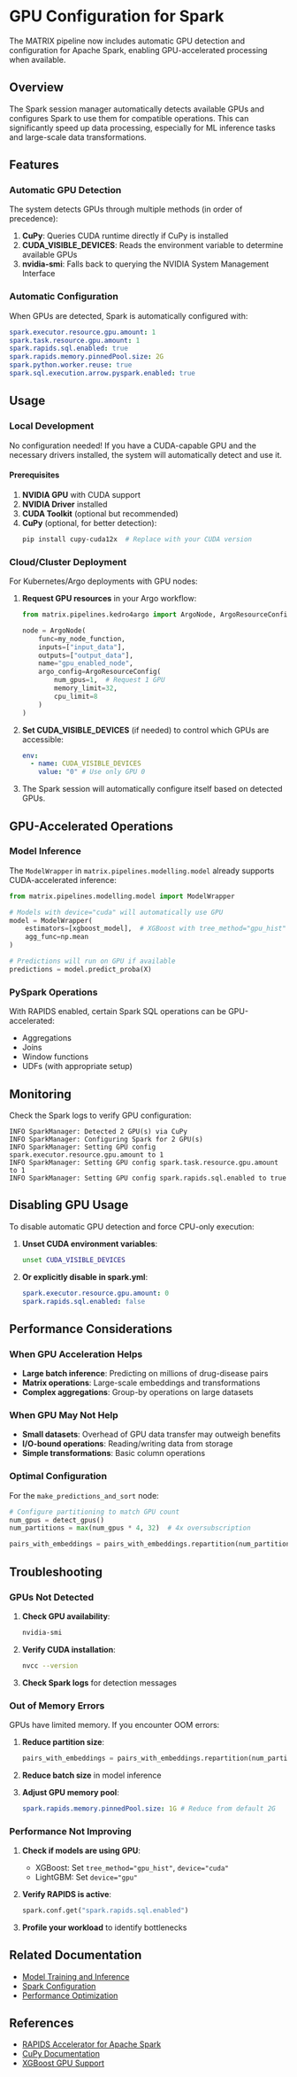 # GPU Configuration for Spark

The MATRIX pipeline now includes automatic GPU detection and configuration for Apache Spark, enabling GPU-accelerated processing when available.

## Overview

The Spark session manager automatically detects available GPUs and configures Spark to use them for compatible operations. This can significantly speed up data processing, especially for ML inference tasks and large-scale data transformations.

## Features

### Automatic GPU Detection

The system detects GPUs through multiple methods (in order of precedence):

1. **CuPy**: Queries CUDA runtime directly if CuPy is installed
2. **CUDA_VISIBLE_DEVICES**: Reads the environment variable to determine available GPUs
3. **nvidia-smi**: Falls back to querying the NVIDIA System Management Interface

### Automatic Configuration

When GPUs are detected, Spark is automatically configured with:

```yaml
spark.executor.resource.gpu.amount: 1
spark.task.resource.gpu.amount: 1
spark.rapids.sql.enabled: true
spark.rapids.memory.pinnedPool.size: 2G
spark.python.worker.reuse: true
spark.sql.execution.arrow.pyspark.enabled: true
```

## Usage

### Local Development

No configuration needed! If you have a CUDA-capable GPU and the necessary drivers installed, the system will automatically detect and use it.

#### Prerequisites

1. **NVIDIA GPU** with CUDA support
2. **NVIDIA Driver** installed
3. **CUDA Toolkit** (optional but recommended)
4. **CuPy** (optional, for better detection):
   ```bash
   pip install cupy-cuda12x  # Replace with your CUDA version
   ```

### Cloud/Cluster Deployment

For Kubernetes/Argo deployments with GPU nodes:

1. **Request GPU resources** in your Argo workflow:

   ```python
   from matrix.pipelines.kedro4argo import ArgoNode, ArgoResourceConfig

   node = ArgoNode(
       func=my_node_function,
       inputs=["input_data"],
       outputs=["output_data"],
       name="gpu_enabled_node",
       argo_config=ArgoResourceConfig(
           num_gpus=1,  # Request 1 GPU
           memory_limit=32,
           cpu_limit=8
       )
   )
   ```

2. **Set CUDA_VISIBLE_DEVICES** (if needed) to control which GPUs are accessible:

   ```yaml
   env:
     - name: CUDA_VISIBLE_DEVICES
       value: "0" # Use only GPU 0
   ```

3. The Spark session will automatically configure itself based on detected GPUs.

## GPU-Accelerated Operations

### Model Inference

The `ModelWrapper` in `matrix.pipelines.modelling.model` already supports CUDA-accelerated inference:

```python
from matrix.pipelines.modelling.model import ModelWrapper

# Models with device="cuda" will automatically use GPU
model = ModelWrapper(
    estimators=[xgboost_model],  # XGBoost with tree_method="gpu_hist"
    agg_func=np.mean
)

# Predictions will run on GPU if available
predictions = model.predict_proba(X)
```

### PySpark Operations

With RAPIDS enabled, certain Spark SQL operations can be GPU-accelerated:

- Aggregations
- Joins
- Window functions
- UDFs (with appropriate setup)

## Monitoring

Check the Spark logs to verify GPU configuration:

```
INFO SparkManager: Detected 2 GPU(s) via CuPy
INFO SparkManager: Configuring Spark for 2 GPU(s)
INFO SparkManager: Setting GPU config spark.executor.resource.gpu.amount to 1
INFO SparkManager: Setting GPU config spark.task.resource.gpu.amount to 1
INFO SparkManager: Setting GPU config spark.rapids.sql.enabled to true
```

## Disabling GPU Usage

To disable automatic GPU detection and force CPU-only execution:

1. **Unset CUDA environment variables**:

   ```bash
   unset CUDA_VISIBLE_DEVICES
   ```

2. **Or explicitly disable in spark.yml**:
   ```yaml
   spark.executor.resource.gpu.amount: 0
   spark.rapids.sql.enabled: false
   ```

## Performance Considerations

### When GPU Acceleration Helps

- **Large batch inference**: Predicting on millions of drug-disease pairs
- **Matrix operations**: Large-scale embeddings and transformations
- **Complex aggregations**: Group-by operations on large datasets

### When GPU May Not Help

- **Small datasets**: Overhead of GPU data transfer may outweigh benefits
- **I/O-bound operations**: Reading/writing data from storage
- **Simple transformations**: Basic column operations

### Optimal Configuration

For the `make_predictions_and_sort` node:

```python
# Configure partitioning to match GPU count
num_gpus = detect_gpus()
num_partitions = max(num_gpus * 4, 32)  # 4x oversubscription

pairs_with_embeddings = pairs_with_embeddings.repartition(num_partitions)
```

## Troubleshooting

### GPUs Not Detected

1. **Check GPU availability**:

   ```bash
   nvidia-smi
   ```

2. **Verify CUDA installation**:

   ```bash
   nvcc --version
   ```

3. **Check Spark logs** for detection messages

### Out of Memory Errors

GPUs have limited memory. If you encounter OOM errors:

1. **Reduce partition size**:

   ```python
   pairs_with_embeddings = pairs_with_embeddings.repartition(num_partitions * 2)
   ```

2. **Reduce batch size** in model inference

3. **Adjust GPU memory pool**:
   ```yaml
   spark.rapids.memory.pinnedPool.size: 1G # Reduce from default 2G
   ```

### Performance Not Improving

1. **Check if models are using GPU**:

   - XGBoost: Set `tree_method="gpu_hist"`, `device="cuda"`
   - LightGBM: Set `device="gpu"`

2. **Verify RAPIDS is active**:

   ```python
   spark.conf.get("spark.rapids.sql.enabled")
   ```

3. **Profile your workload** to identify bottlenecks

## Related Documentation

- [Model Training and Inference](../pipeline/data_science/modelling.md)
- [Spark Configuration](./SPARK_TEMP_DIRECTORY_CONFIG.md)
- [Performance Optimization](../getting_started/deep_dive/performance.md)

## References

- [RAPIDS Accelerator for Apache Spark](https://nvidia.github.io/spark-rapids/)
- [CuPy Documentation](https://docs.cupy.dev/)
- [XGBoost GPU Support](https://xgboost.readthedocs.io/en/stable/gpu/index.html)
